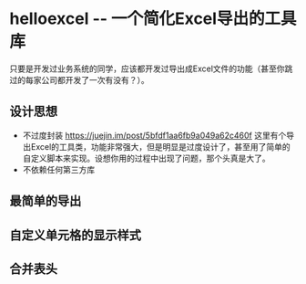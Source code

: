 # helloexcel -- 一个简化Excel导出的工具库
只要是开发过业务系统的同学，应该都开发过导出成Excel文件的功能（甚至你跳过的每家公司都开发了一次有没有？）。

## 设计思想

* 不过度封装
https://juejin.im/post/5bfdf1aa6fb9a049a62c460f 这里有个导出Excel的工具类，功能非常强大，但是明显是过度设计了，甚至用了简单的自定义脚本来实现。设想你用的过程中出现了问题，那个头真是大了。
* 不依赖任何第三方库

## 最简单的导出

## 自定义单元格的显示样式

## 合并表头
